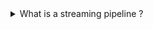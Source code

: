 <details>
<summary> What is a streaming pipeline ? </summary>

- Processes data in a low latency way, intra-day (more than once a day). Most pipelines are daily pipelines run (5-7 UTC). 
- Real Time vs streaming can be different for people - always clarify. Most time they need low latency batch pipeline. Ask what they are looking for? or when do you need the data refreshed? SLA ?

1. Near Real-time (Microbatch) - data is process in batches, every few minutes (Spark structured streaming)
2. Streaming(or continuous) - like a river, data is processes as it is generated (Flink)



#### Should you use Streaming ?
1. Team Skill Set
    - Let's say you team is good with spark in micro batch pipelines (15 mins refresh)
    - One member start doing it - became island, get atleast 3-4 members on team to learn it
2. What Benefit 
    - actual impact that will be there - we can give them in 2-3 mins - security team can benefit from this 
3. Homogeneity of Pipelines
    - Uber uses Kappa Architecture - streaming only, why will they introduce a new batch pipeline? 
4. Understand Trade off between 
    - daily batch 
    - hourly batch
    - microbatch
    - streaming 
5. Where we will do Data Quality?
    - very hard in streaming, there are no point where you can put in DQ and stop the pipeline 

</details>




